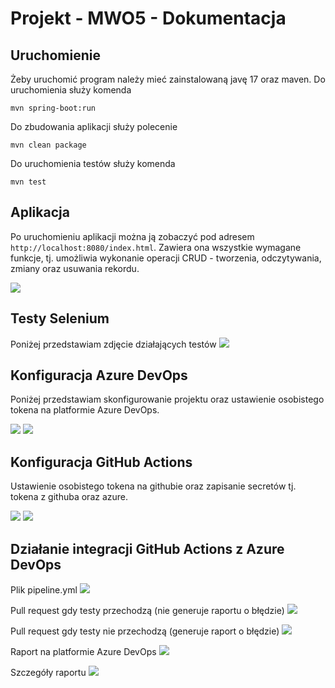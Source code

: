 
# Projekt - MWO5 - Dokumentacja


## Uruchomienie

Żeby uruchomić program należy mieć zainstalowaną javę 17 oraz maven. Do uruchomienia służy komenda
```copyable
mvn spring-boot:run
```
Do zbudowania aplikacji służy polecenie 
```copyable
mvn clean package
```
Do uruchomienia testów służy komenda
```copyable
mvn test
```

## Aplikacja

Po uruchomieniu aplikacji można ją zobaczyć pod adresem ```http://localhost:8080/index.html```. Zawiera ona wszystkie wymagane funkcje, tj. umożliwia wykonanie operacji CRUD - tworzenia, odczytywania, zmiany oraz usuwania rekordu.

![](zdj/workingapp.png)
## Testy Selenium

Poniżej przedstawiam zdjęcie działających testów
![](zdj/testpassed.png)

## Konfiguracja Azure DevOps

Poniżej przedstawiam skonfigurowanie projektu oraz ustawienie osobistego tokena na platformie Azure DevOps.

![](zdj/azureconfig.png)
![](zdj/azuretoken.png)

## Konfiguracja GitHub Actions

Ustawienie osobistego tokena na githubie oraz zapisanie secretów tj. tokena z githuba oraz azure.

![](zdj/githubtoken.png)
![](zdj/secrets.png)

## Działanie integracji GitHub Actions z Azure DevOps

Plik pipeline.yml
![](zdj/plik-yml.png)

Pull request gdy testy przechodzą (nie generuje raportu o błędzie)
![](zdj/pullrequestpassed.png)

Pull request gdy testy nie przechodzą (generuje raport o błędzie)
![](zdj/pullrequestfailed.png)

Raport na platformie Azure DevOps
![](zdj/azurereport.png)

Szczegóły raportu
![](zdj/reportdetails.png)
